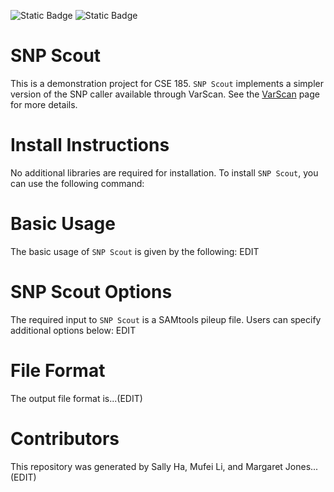 
![Static Badge](https://img.shields.io/badge/language-python-pink) ![Static Badge](https://img.shields.io/badge/license-UCSD-yellow)

# SNP Scout

This is a demonstration project for CSE 185. `SNP Scout` implements a simpler version of the SNP caller available through VarScan. See the [VarScan](https://varscan.sourceforge.net/using-varscan.html) page for more details.  
# Install Instructions
No additional libraries are required for installation. 
To install `SNP Scout`, you can use the following command:
# Basic Usage
The basic usage of `SNP Scout` is given by the following:
EDIT
# SNP Scout Options
The required input to `SNP Scout` is a SAMtools pileup file. Users can specify additional options below:
EDIT
# File Format 
The output file format is...(EDIT)
# Contributors 
This repository was generated by Sally Ha, Mufei Li, and Margaret Jones...(EDIT)
